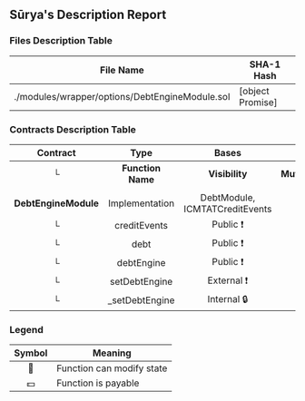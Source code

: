 ## Sūrya's Description Report

### Files Description Table


|  File Name  |  SHA-1 Hash  |
|-------------|--------------|
| ./modules/wrapper/options/DebtEngineModule.sol | [object Promise] |


### Contracts Description Table


|  Contract  |         Type        |       Bases      |                  |                 |
|:----------:|:-------------------:|:----------------:|:----------------:|:---------------:|
|     └      |  **Function Name**  |  **Visibility**  |  **Mutability**  |  **Modifiers**  |
||||||
| **DebtEngineModule** | Implementation | DebtModule, ICMTATCreditEvents |||
| └ | creditEvents | Public ❗️ |   |NO❗️ |
| └ | debt | Public ❗️ |   |NO❗️ |
| └ | debtEngine | Public ❗️ |   |NO❗️ |
| └ | setDebtEngine | External ❗️ | 🛑  | onlyRole |
| └ | _setDebtEngine | Internal 🔒 | 🛑  | |


### Legend

|  Symbol  |  Meaning  |
|:--------:|-----------|
|    🛑    | Function can modify state |
|    💵    | Function is payable |
